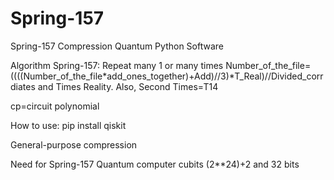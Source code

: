 # Spring-157
Spring-157 Compression Quantum Python Software

Algorithm Spring-157:
Repeat many 1 or many times Number_of_the_file=((((Number_of_the_file*add_ones_together)+Add)//3)*T_Real)//Divided_corrdiates and Times Reality. Also, Second Times=T14

cp=circuit polynomial

How to use: pip install qiskit

General-purpose compression

Need for Spring-157 Quantum computer cubits (2**24)+2 and 32 bits



